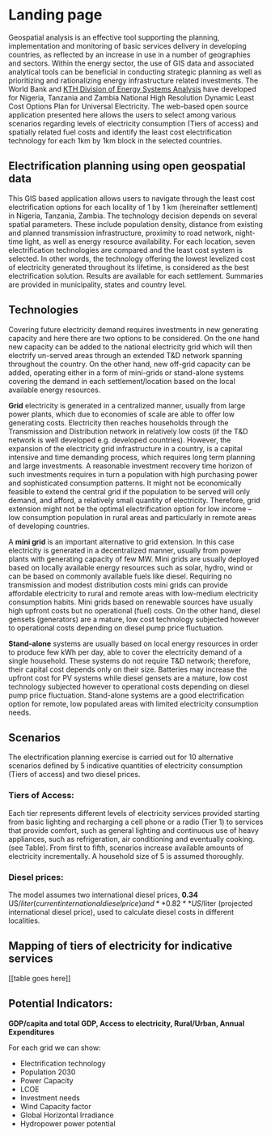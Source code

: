 # Landing page

Geospatial analysis is an effective tool supporting the planning,
implementation and monitoring of basic services delivery in developing
countries, as reflected by an increase in use in a number of
geographies and sectors. Within the energy sector, the use of GIS data
and associated analytical tools can be beneficial in conducting
strategic planning as well as prioritizing and rationalizing energy
infrastructure related investments. The World Bank and
[KTH Division of Energy Systems Analysis](https://www.kth.se/en/itm/inst/energiteknik/forskning/desa/welcome-to-the-unit-of-energy-systems-analysis-kth-desa-1.197296)
have developed for Nigeria, Tanzania and Zambia National High
Resolution Dynamic Least Cost Options Plan for Universal
Electricity. The web-based open source application presented here
allows the users to select among various scenarios regarding levels of
electricity consumption (Tiers of access) and spatially related fuel
costs and identify the least cost electrification technology for each
1km by 1km block in the selected countries.

## Electrification planning using open geospatial data

This GIS based application allows users to navigate through the least
cost electrification options for each locality of 1 by 1 km
(hereinafter settlement) in Nigeria, Tanzania, Zambia. The technology
decision depends on several spatial parameters. These include
population density, distance from existing and planned transmission
infrastructure, proximity to road network, night-time light, as well
as energy resource availability. For each location, seven
electrification technologies are compared and the least cost system is
selected. In other words, the technology offering the lowest levelized
cost of electricity generated throughout its lifetime, is considered
as the best electrification solution. Results are available for each
settlement. Summaries are provided in municipality, states and country
level.

## Technologies

Covering future electricity demand requires investments in new
generating capacity and here there are two options to be
considered. On the one hand new capacity can be added to the national
electricity grid which will then electrify un-served areas through an
extended T&D network spanning throughout the country. On the other
hand, new off-grid capacity can be added, operating either in a form
of mini-grids or stand-alone systems covering the demand in each
settlement/location based on the local available energy
resources.

**Grid** electricity is generated in a centralized manner, usually
from large power plants, which due to economies of scale are able to
offer low generating costs. Electricity then reaches households
through the Transmission and Distribution network in relatively low
costs (if the T&D network is well developed e.g. developed
countries). However, the expansion of the electricity grid
infrastructure in a country, is a capital intensive and time demanding
process, which requires long term planning and large investments. A
reasonable investment recovery time horizon of such investments
requires in turn a population with high purchasing power and
sophisticated consumption patterns. It might not be economically
feasible to extend the central grid if the population to be served
will only demand, and afford, a relatively small quantity of
electricity. Therefore, grid extension might not be the optimal
electrification option for low income – low consumption population in
rural areas and particularly in remote areas of developing countries.

A **mini grid** is an important alternative to grid extension. In this
case electricity is generated in a decentralized manner, usually from
power plants with generating capacity of few MW. Mini grids are
usually deployed based on locally available energy resources such as
solar, hydro, wind or can be based on commonly available fuels like
diesel. Requiring no transmission and modest distribution costs mini
grids can provide affordable electricity to rural and remote areas
with low-medium electricity consumption habits. Mini grids based on
renewable sources have usually high upfront costs but no operational
(fuel) costs. On the other hand, diesel gensets (generators) are a
mature, low cost technology subjected however to operational costs
depending on diesel pump price fluctuation.

**Stand-alone** systems are usually based on local energy resources in
order to produce few kWh per day, able to cover the electricity demand
of a single household. These systems do not require T&D network;
therefore, their capital cost depends only on their size. Batteries
may increase the upfront cost for PV systems while diesel gensets are
a mature, low cost technology subjected however to operational costs
depending on diesel pump price fluctuation. Stand-alone systems are a
good electrification option for remote, low populated areas with
limited electricity consumption needs.

## Scenarios

The electrification planning exercise is carried out for 10
alternative scenarios defined by 5 indicative quantities of
electricity consumption (Tiers of access) and two diesel prices.

### Tiers of Access:

Each tier represents different levels of electricity services provided
starting from basic lighting and recharging a cell phone or a radio
(Tier 1) to services that provide comfort, such as general lighting
and continuous use of heavy appliances, such as refrigeration, air
conditioning and eventually cooking. (see Table). From first to fifth,
scenarios increase available amounts of electricity incrementally. A
household size of 5 is assumed thoroughly.

### Diesel prices:

The model assumes two international diesel prices, **0.34** US$/liter
(current international diesel price) and **0.82** US$/liter (projected
international diesel price), used to calculate diesel costs in
different localities.


## Mapping of tiers of electricity for indicative services

[[table goes here]]

## Potential Indicators:
**GDP/capita and total GDP, Access to electricity, Rural/Urban, Annual
Expenditures**

For each grid we can show:
- Electrification technology
- Population 2030
- Power Capacity
- LCOE
- Investment needs
- Wind Capacity factor
- Global Horizontal Irradiance
- Hydropower power potential
